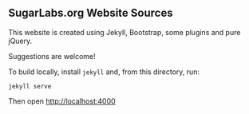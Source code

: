 ## SugarLabs.org Website Sources

This website is created using Jekyll, Bootstrap, some plugins and pure jQuery.

Suggestions are welcome!

To build locally, install `jekyll` and, from this directory, run: 

    jekyll serve

Then open [http://localhost:4000](http://localhost:4000)
